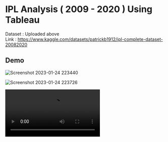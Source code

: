 
# IPL Analysis ( 2009 - 2020 ) Using Tableau

Dataset : Uploaded above \
Link : https://www.kaggle.com/datasets/patrickb1912/ipl-complete-dataset-20082020




## Demo

![Screenshot 2023-01-24 223440](https://user-images.githubusercontent.com/76219802/214373999-02d55d4f-e015-46ab-bcae-ced680682596.png)


![Screenshot 2023-01-24 223726](https://user-images.githubusercontent.com/76219802/214374017-cfd94fc9-0950-4397-aa76-ba7b5805a076.png)


<video src="https://user-images.githubusercontent.com/76219802/214374046-c343b2ca-fa5b-4391-b756-2d32a4f0730c.mp4" controls="controls" style="max-width: 1000px;" autoplay = "autoplay">
</video>

